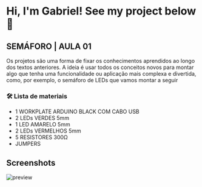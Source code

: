# Hi, I'm Gabriel! See my project below  👋

## SEMÁFORO | AULA 01

Os projetos são uma forma de fixar os conhecimentos aprendidos ao longo dos  textos anteriores. A ideia é usar todos os conceitos novos para montar algo que  tenha uma funcionalidade ou aplicação mais complexa e divertida, como, por  exemplo, o semáforo de LEDs que vamos montar a seguir

### 🛠 Lista de materiais

- 1 WORKPLATE ARDUINO BLACK COM CABO USB
- 2 LEDs VERDES 5mm
- 1 LED AMARELO 5mm
- 2 LEDs VERMELHOS 5mm
- 5 RESISTORES 300Ω
- JUMPERS
## Screenshots

![preview](preview.jpg)
